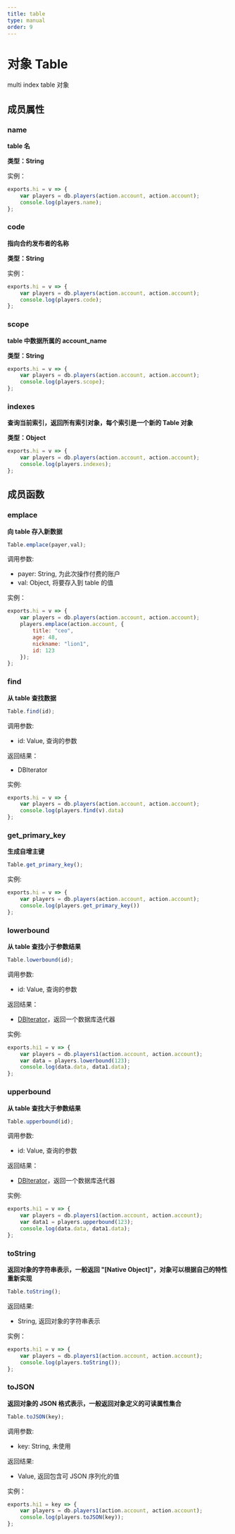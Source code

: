 ```yaml
---
title: table
type: manual
order: 9
---
```

# 对象 Table
multi index table 对象

## 成员属性

### name
**table 名**

**类型：String**


实例：

```javascript
exports.hi = v => {
    var players = db.players(action.account, action.account); 
    console.log(players.name);
};
```



### code

**指向合约发布者的名称**

**类型：String**


实例：

```javascript
exports.hi = v => {
    var players = db.players(action.account, action.account); 
    console.log(players.code);
};
```



### scope

**table 中数据所属的 account_name**

**类型：String**


```javascript
exports.hi = v => {
    var players = db.players(action.account, action.account); 
    console.log(players.scope);
};
```



### indexes

**查询当前索引，返回所有索引对象，每个索引是一个新的 Table 对象**

**类型：Object**


```javascript
exports.hi = v => {
    var players = db.players(action.account, action.account); 
    console.log(players.indexes);
};
```



## 成员函数

### emplace

**向 table 存入新数据**

```JavaScript
Table.emplace(payer,val);
```

调用参数:
* payer: String, 为此次操作付费的账户
* val: Object, 将要存入到 table 的值

实例：

```JavaScript
exports.hi = v => {
    var players = db.players(action.account, action.account);
    players.emplace(action.account, {
        title: "ceo",
        age: 48,
        nickname: "lion1",
        id: 123
    });
};
```



### find

**从 table 查找数据**

```JavaScript
Table.find(id);
```

调用参数:
* id: Value, 查询的参数

返回结果：
* DBIterator

实例:

```JavaScript
exports.hi = v => {
    var players = db.players(action.account, action.account);
    console.log(players.find(v).data)
};
```



### get_primary_key

**生成自增主键**

```JavaScript
Table.get_primary_key();
```

实例:

```JavaScript
exports.hi = v => {
    var players = db.players(action.account, action.account);
    console.log(players.get_primary_key())
};
```



### lowerbound

**从 table 查找小于参数结果**

```JavaScript
Table.lowerbound(id);
```

调用参数:
* id: Value, 查询的参数

返回结果：
* [DBIterator](dbiterator.html)，返回一个数据库迭代器

实例:

```JavaScript
exports.hi1 = v => {
    var players = db.players1(action.account, action.account);
    var data = players.lowerbound(123);
    console.log(data.data, data1.data);
};
```



### upperbound

**从 table 查找大于参数结果**

```JavaScript
Table.upperbound(id);
```

调用参数:
* id: Value, 查询的参数

返回结果：
* [DBIterator](dbiterator.html)，返回一个数据库迭代器

实例:

```JavaScript
exports.hi1 = v => {
    var players = db.players1(action.account, action.account);
    var data1 = players.upperbound(123);
    console.log(data.data, data1.data);
};
```



### toString

**返回对象的字符串表示，一般返回 "[Native Object]"，对象可以根据自己的特性重新实现**

```JavaScript
Table.toString();
```

返回结果:
* String, 返回对象的字符串表示

实例：

```javascript
exports.hi1 = v => {
    var players = db.players1(action.account, action.account);
    console.log(players.toString());
};
```





### toJSON

**返回对象的 JSON 格式表示，一般返回对象定义的可读属性集合**

```JavaScript
Table.toJSON(key);
```

调用参数:
* key: String, 未使用

返回结果:
* Value, 返回包含可 JSON 序列化的值

实例：

```javascript
exports.hi1 = key => {
    var players = db.players1(action.account, action.account);
    console.log(players.toJSON(key));
};
```



